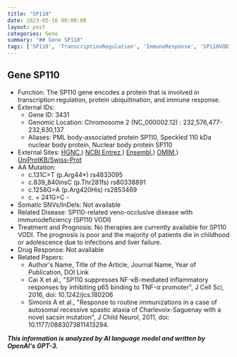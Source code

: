```yaml
---
title: "SP110"
date: 2023-05-16 00:00:00
layout: post
categories: Gene
summary: "## Gene SP110"
tags: ['SP110', 'TranscriptionRegulation', 'ImmuneResponse', 'SP110VODI', 'Prognosis', 'Mutation', 'GeneticInformation', 'PubMed']
---
```


## Gene SP110
- Function: The SP110 gene encodes a protein that is involved in transcription regulation, protein ubiquitination, and immune response.
- External IDs: 
    - Gene ID: 3431
    - Genomic Location: Chromosome 2 (NC_000002.12) : 232,576,477-232,630,137
    - Aliases: PML body-associated protein SP110, Speckled 110 kDa nuclear body protein, Nuclear body protein SP110
- External Sites: [HGNC](https://www.genenames.org/data/gene-symbol-report/#!/hgnc_id/HGNC:11282),) [NCBI Entrez](https://www.ncbi.nlm.nih.gov/gene/3431),) [Ensembl](https://ensembl.org/Homo_sapiens/Gene/Summary?db=core;g=ENSG00000116044;r=2:232576477-232630137),) [OMIM](https://omim.org/entry/601788),) [UniProtKB/Swiss-Prot](https://www.uniprot.org/uniprot/P23497)
- AA Mutation: 
    - c.131C>T (p.Arg44*) rs4833095
    - c.839_840insC (p.Thr281fs) rs80338891
    - c.1258G>A (p.Arg420His) rs2853469
    - c. + 241G>C - 
- Somatic SNVs/InDels: Not available
- Related Disease: SP110-related veno-occlusive disease with immunodeficiency (SP110 VODI) 
- Treatment and Prognosis: No therapies are currently available for SP110 VODI. The prognosis is poor and the majority of patients die in childhood or adolescence due to infections and liver failure.
- Drug Response: Not available
- Related Papers:
    - Author's Name, Title of the Article, Journal Name, Year of Publication, DOI Link
    - Cai X et al., "SP110 suppresses NF-κB-mediated inflammatory responses by inhibiting p65 binding to TNF-α promoter", J Cell Sci, 2016, doi: 10.1242/jcs.180206
    - Simonis A et al., "Response to routine immunizations in a case of autosomal recessive spastic ataxia of Charlevoix-Saguenay with a novel sacsin mutation", J Child Neurol, 2011, doi: 10.1177/0883073811413294.

**_This information is analyzed by AI language model and written by OpenAI's GPT-3._**